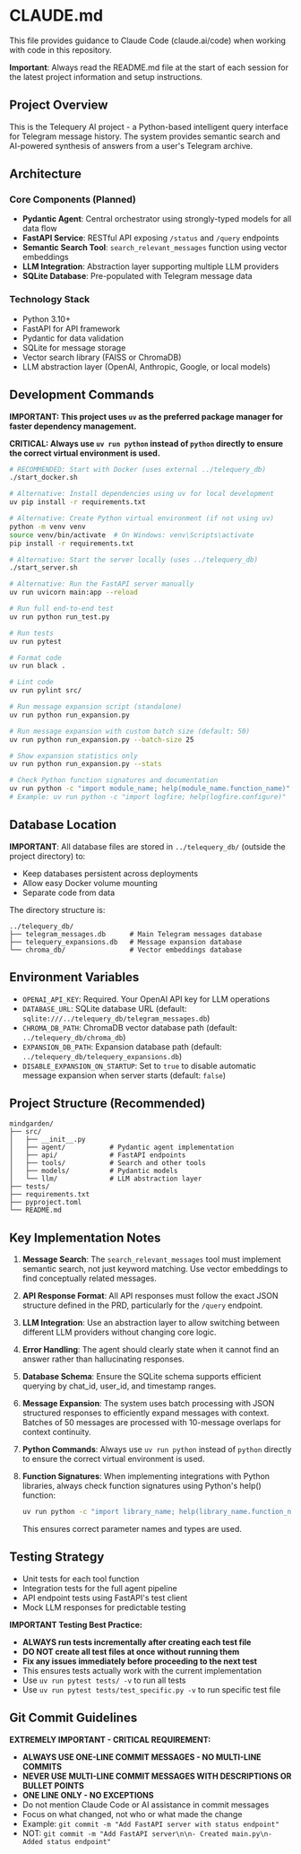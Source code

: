 # CLAUDE.md

This file provides guidance to Claude Code (claude.ai/code) when working with code in this repository.

**Important**: Always read the README.md file at the start of each session for the latest project information and setup instructions.

## Project Overview

This is the Telequery AI project - a Python-based intelligent query interface for Telegram message history. The system provides semantic search and AI-powered synthesis of answers from a user's Telegram archive.

## Architecture

### Core Components (Planned)
- **Pydantic Agent**: Central orchestrator using strongly-typed models for all data flow
- **FastAPI Service**: RESTful API exposing `/status` and `/query` endpoints
- **Semantic Search Tool**: `search_relevant_messages` function using vector embeddings
- **LLM Integration**: Abstraction layer supporting multiple LLM providers
- **SQLite Database**: Pre-populated with Telegram message data

### Technology Stack
- Python 3.10+
- FastAPI for API framework
- Pydantic for data validation
- SQLite for message storage
- Vector search library (FAISS or ChromaDB)
- LLM abstraction layer (OpenAI, Anthropic, Google, or local models)

## Development Commands

**IMPORTANT: This project uses `uv` as the preferred package manager for faster dependency management.**

**CRITICAL: Always use `uv run python` instead of `python` directly to ensure the correct virtual environment is used.**

```bash
# RECOMMENDED: Start with Docker (uses external ../telequery_db)
./start_docker.sh

# Alternative: Install dependencies using uv for local development
uv pip install -r requirements.txt

# Alternative: Create Python virtual environment (if not using uv)
python -m venv venv
source venv/bin/activate  # On Windows: venv\Scripts\activate
pip install -r requirements.txt

# Alternative: Start the server locally (uses ../telequery_db)
./start_server.sh

# Alternative: Run the FastAPI server manually
uv run uvicorn main:app --reload

# Run full end-to-end test
uv run python run_test.py

# Run tests
uv run pytest

# Format code
uv run black .

# Lint code
uv run pylint src/

# Run message expansion script (standalone)
uv run python run_expansion.py

# Run message expansion with custom batch size (default: 50)
uv run python run_expansion.py --batch-size 25

# Show expansion statistics only
uv run python run_expansion.py --stats

# Check Python function signatures and documentation
uv run python -c "import module_name; help(module_name.function_name)"
# Example: uv run python -c "import logfire; help(logfire.configure)"
```

## Database Location

**IMPORTANT**: All database files are stored in `../telequery_db/` (outside the project directory) to:
- Keep databases persistent across deployments
- Allow easy Docker volume mounting
- Separate code from data

The directory structure is:
```
../telequery_db/
├── telegram_messages.db      # Main Telegram messages database
├── telequery_expansions.db   # Message expansion database
└── chroma_db/                # Vector embeddings database
```

## Environment Variables

- `OPENAI_API_KEY`: Required. Your OpenAI API key for LLM operations
- `DATABASE_URL`: SQLite database URL (default: `sqlite:///../telequery_db/telegram_messages.db`)
- `CHROMA_DB_PATH`: ChromaDB vector database path (default: `../telequery_db/chroma_db`)
- `EXPANSION_DB_PATH`: Expansion database path (default: `../telequery_db/telequery_expansions.db`)
- `DISABLE_EXPANSION_ON_STARTUP`: Set to `true` to disable automatic message expansion when server starts (default: `false`)

## Project Structure (Recommended)

```
mindgarden/
├── src/
│   ├── __init__.py
│   ├── agent/           # Pydantic agent implementation
│   ├── api/             # FastAPI endpoints
│   ├── tools/           # Search and other tools
│   ├── models/          # Pydantic models
│   └── llm/             # LLM abstraction layer
├── tests/
├── requirements.txt
├── pyproject.toml
└── README.md
```

## Key Implementation Notes

1. **Message Search**: The `search_relevant_messages` tool must implement semantic search, not just keyword matching. Use vector embeddings to find conceptually related messages.

2. **API Response Format**: All API responses must follow the exact JSON structure defined in the PRD, particularly for the `/query` endpoint.

3. **LLM Integration**: Use an abstraction layer to allow switching between different LLM providers without changing core logic.

4. **Error Handling**: The agent should clearly state when it cannot find an answer rather than hallucinating responses.

5. **Database Schema**: Ensure the SQLite schema supports efficient querying by chat_id, user_id, and timestamp ranges.

6. **Message Expansion**: The system uses batch processing with JSON structured responses to efficiently expand messages with context. Batches of 50 messages are processed with 10-message overlaps for context continuity.

7. **Python Commands**: Always use `uv run python` instead of `python` directly to ensure the correct virtual environment is used.

8. **Function Signatures**: When implementing integrations with Python libraries, always check function signatures using Python's help() function:
   ```bash
   uv run python -c "import library_name; help(library_name.function_name)"
   ```
   This ensures correct parameter names and types are used.

## Testing Strategy

- Unit tests for each tool function
- Integration tests for the full agent pipeline
- API endpoint tests using FastAPI's test client
- Mock LLM responses for predictable testing

**IMPORTANT Testing Best Practice:**
- **ALWAYS run tests incrementally after creating each test file**
- **DO NOT create all test files at once without running them**
- **Fix any issues immediately before proceeding to the next test**
- This ensures tests actually work with the current implementation
- Use `uv run pytest tests/ -v` to run all tests
- Use `uv run pytest tests/test_specific.py -v` to run specific test file

## Git Commit Guidelines

**EXTREMELY IMPORTANT - CRITICAL REQUIREMENT:**
- **ALWAYS USE ONE-LINE COMMIT MESSAGES - NO MULTI-LINE COMMITS**
- **NEVER USE MULTI-LINE COMMIT MESSAGES WITH DESCRIPTIONS OR BULLET POINTS**
- **ONE LINE ONLY - NO EXCEPTIONS**
- Do not mention Claude Code or AI assistance in commit messages
- Focus on what changed, not who or what made the change
- Example: `git commit -m "Add FastAPI server with status endpoint"`
- NOT: `git commit -m "Add FastAPI server\n\n- Created main.py\n- Added status endpoint"`